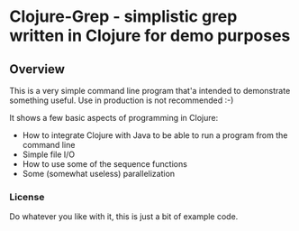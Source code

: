 # Clojure-Grep - simplistic grep written in Clojure for demo purposes

## Overview

This is a very simple command line program that'a intended to demonstrate something useful. Use in production is not recommended :-)

It shows a few basic aspects of programming in Clojure:

* How to integrate Clojure with Java to be able to run a program from the command line
* Simple file I/O
* How to use some of the sequence functions
* Some (somewhat useless) parallelization

### License

Do whatever you like with it, this is just a bit of example code.
